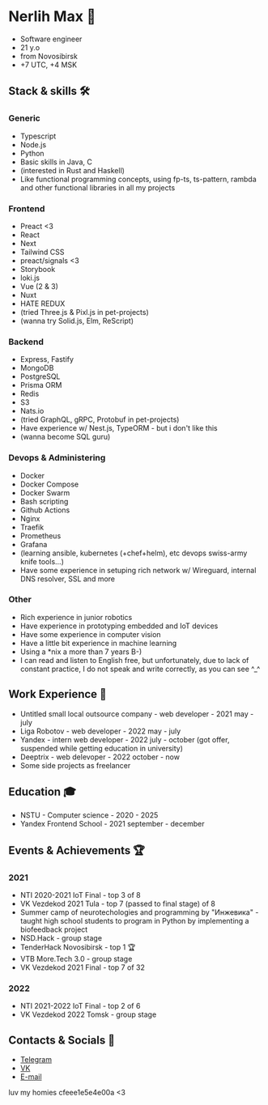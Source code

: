 # Nerlih Max 👋

- Software engineer
- 21 y.o
- from Novosibirsk
- +7 UTC, +4 MSK

## Stack & skills 🛠️

### Generic

- Typescript
- Node.js
- Python
- Basic skills in Java, C
- (interested in Rust and Haskell)
- Like functional programming concepts, using fp-ts, ts-pattern, rambda and other functional libraries in all my projects

### Frontend

- Preact <3
- React
- Next
- Tailwind CSS
- preact/signals <3
- Storybook
- loki.js
- Vue (2 & 3)
- Nuxt
- HATE REDUX
- (tried Three.js & Pixl.js in pet-projects)
- (wanna try Solid.js, Elm, ReScript)

### Backend

- Express, Fastify
- MongoDB
- PostgreSQL
- Prisma ORM
- Redis
- S3
- Nats.io
- (tried GraphQL, gRPC, Protobuf in pet-projects)
- Have experience w/ Nest.js, TypeORM - but i don't like this
- (wanna become SQL guru)

### Devops & Administering

- Docker
- Docker Compose
- Docker Swarm
- Bash scripting
- Github Actions
- Nginx
- Traefik
- Prometheus
- Grafana
- (learning ansible, kubernetes (+chef+helm), etc devops swiss-army knife tools...)
- Have some experience in setuping rich network w/ Wireguard, internal DNS resolver, SSL and more

### Other

- Rich experience in junior robotics
- Have experience in prototyping embedded and IoT devices
- Have some experience in computer vision
- Have a little bit experience in machine learning
- Using a *nix a more than 7 years B-)
- I can read and listen to English free, but unfortunately, due to lack of constant practice, I do not speak and write correctly, as you can see ^_^

## Work Experience 💼

- Untitled small local outsource company - web developer - 2021 may - july
- Liga Robotov - web developer - 2022 may - july
- Yandex - intern web developer - 2022 july - october (got offer, suspended while getting education in university)
- Deeptrix - web delevoper - 2022 october - now
- Some side projects as freelancer

## Education 🎓

- NSTU - Computer science - 2020 - 2025
- Yandex Frontend School - 2021 september - december

## Events & Achievements 🏆

### 2021

- NTI 2020-2021 IoT Final - top 3 of 8
- VK Vezdekod 2021 Tula - top 7 (passed to final stage) of 8
- Summer camp of neurotechologies and programming by "Инжевика" - taught high school students to program in Python by implementing a biofeedback project
- NSD.Hack - group stage
- TenderHack Novosibirsk - top 1 🏆
- VTB More.Tech 3.0 - group stage
- VK Vezdekod 2021 Final - top 7 of 32

### 2022

- NTI 2021-2022 IoT Final - top 2 of 6
- VK Vezdekod 2022 Tomsk - group stage

## Contacts & Socials 📮

- [Telegram](https://t.me/nerlihmax)
- [VK](https://vk.com/nerlihmax)
- [E-mail](mailto://nerlihmax@yandex.ru)

luv my homies cfeee1e5e4e00a <3

